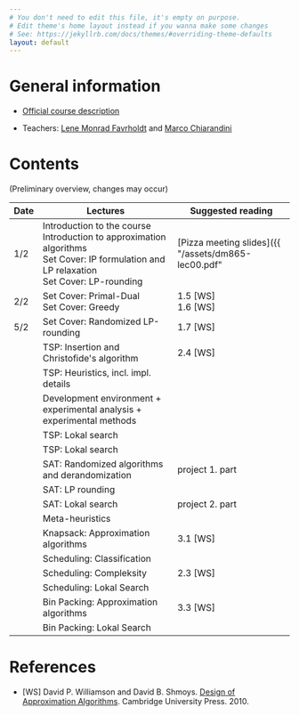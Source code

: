 ```yaml
---
# You don't need to edit this file, it's empty on purpose.
# Edit theme's home layout instead if you wanna make some changes
# See: https://jekyllrb.com/docs/themes/#overriding-theme-defaults
layout: default
---
```



# General information

- [Official course description](http://natfak.sdu.dk/laeseplan/kursusbeskrivelse.php?kursuskode=DM865&lang=en)

- Teachers: [Lene Monrad Favrholdt](http://www.imada.sdu.dk/~lenem/) and [Marco Chiarandini](http://www.imada.sdu.dk/~marco)

# Contents 

(Preliminary overview, changes may occur)

| Date | Lectures  	| Suggested reading   	|
|--- |---	|---	|
| 1/2 |Introduction to the course <br> Introduction to approximation algorithms <br> Set Cover: IP formulation and LP relaxation <br>  Set Cover: LP-rounding  |[Pizza meeting slides]({{ "/assets/dm865-lec00.pdf" | absolute_url }})<br> 1.1 [WS] <br> 1.2 [WS] <br> 1.3-1.4 [WS]   |
| 2/2 |Set Cover: Primal-Dual <br> Set Cover: Greedy |  1.5 [WS] <br> 1.6 [WS]|
|5/2|Set Cover: Randomized LP-rounding| 1.7 [WS] |
||TSP: Insertion and Christofide's algorithm |2.4 [WS]|
||TSP: Heuristics, incl. impl. details||
||Development environment + experimental analysis + experimental methods||
||TSP: Lokal search||
||TSP: Lokal search||
||SAT: Randomized algorithms and derandomization | project 1. part |
||SAT: LP rounding||
||SAT: Lokal search | project 2. part|
||Meta-heuristics||
||Knapsack: Approximation algorithms|3.1 [WS]|
||Scheduling: Classification||
||Scheduling: Compleksity|2.3 [WS]|
||Scheduling: Lokal Search||
||Bin Packing: Approximation algorithms| 3.3 [WS]|
||Bin Packing: Lokal Search ||




# References 

- [WS] David P. Williamson and David
  B. Shmoys. [Design of Approximation Algorithms](http://www.designofapproxalgs.com/). Cambridge
  University Press. 2010.
